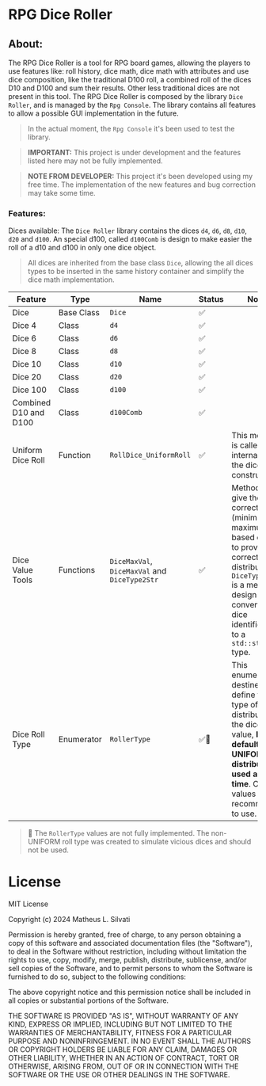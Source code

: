 # RPG Dice Roller

## About:

The RPG Dice Roller is a tool for RPG board games, allowing the players to use features like: roll history, dice math, dice math with attributes and use dice composition, like the traditional D100 roll, a combined roll of the dices D10 and D100 and sum their results. Other less traditional dices are not present in this tool. The RPG Dice Roller is composed by the library `Dice Roller`, and is managed by the `Rpg Console`. The library contains all features to allow a possible GUI implementation in the future.

> In the actual moment, the `Rpg Console` it's been used to test the library.

> **IMPORTANT:** This project is under development and the features listed here may not be fully implemented.

> **NOTE FROM DEVELOPER:** This project it's been developed using my free time. The implementation of the new features and bug correction may take some time.

### Features:

Dices available: The `Dice Roller` library contains the dices `d4`, `d6`, `d8`, `d10`, `d20` and `d100`. An special d100, called `d100Comb` is design to make easier the roll of a d10 and d100 in only one dice object.

> All dices are inherited from the base class `Dice`, allowing the all dices types to be inserted in the same history container and simplify the dice math implementation.

| Feature | Type | Name | Status | Notes |
| ------- | ---- | ---- | ------ | ----- |
| Dice | Base Class | `Dice` | ✅ | |
| Dice 4 | Class | `d4` | ✅ | |
| Dice 6 | Class | `d6` | ✅ | |
| Dice 8 | Class | `d8` | ✅ | |
| Dice 10 | Class | `d10` | ✅ | |
| Dice 20 | Class | `d20` | ✅ | |
| Dice 100 | Class | `d100` | ✅ | |
| Combined D10 and D100 | Class | `d100Comb` | ✅ | |
| Uniform Dice Roll | Function | `RollDice_UniformRoll` | ✅ | This method is called internally by the dices constructors |
| Dice Value Tools | Functions | `DiceMaxVal`, `DiceMaxVal` and `DiceType2Str` | ✅ | Methods to give the correct values (minimum and maximum) based on dice to provide the correct value distribution. `DiceType2Str` is a method design to convert the dice identification to a `std::string` type. |
| Dice Roll Type | Enumerator | `RollerType` | ✅📌 | This enumerator is destined to define the type of distribution of the dice value, **by default the UNIFORM distribution is used all the time**. Other values are not recommended to use. |

> 📌 The `RollerType` values are not fully implemented. The non-UNIFORM roll type was created to simulate vicious dices and should not be used.

# License

MIT License

Copyright (c) 2024 Matheus L. Silvati

Permission is hereby granted, free of charge, to any person obtaining a copy
of this software and associated documentation files (the "Software"), to deal
in the Software without restriction, including without limitation the rights
to use, copy, modify, merge, publish, distribute, sublicense, and/or sell
copies of the Software, and to permit persons to whom the Software is
furnished to do so, subject to the following conditions:

The above copyright notice and this permission notice shall be included in all
copies or substantial portions of the Software.

THE SOFTWARE IS PROVIDED "AS IS", WITHOUT WARRANTY OF ANY KIND, EXPRESS OR
IMPLIED, INCLUDING BUT NOT LIMITED TO THE WARRANTIES OF MERCHANTABILITY,
FITNESS FOR A PARTICULAR PURPOSE AND NONINFRINGEMENT. IN NO EVENT SHALL THE
AUTHORS OR COPYRIGHT HOLDERS BE LIABLE FOR ANY CLAIM, DAMAGES OR OTHER
LIABILITY, WHETHER IN AN ACTION OF CONTRACT, TORT OR OTHERWISE, ARISING FROM,
OUT OF OR IN CONNECTION WITH THE SOFTWARE OR THE USE OR OTHER DEALINGS IN THE
SOFTWARE.